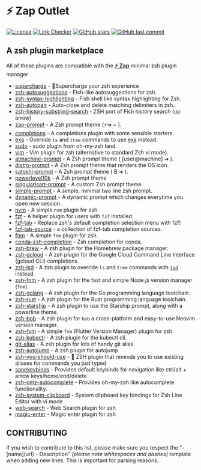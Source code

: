 # **:zap: Zap** Outlet

[![License](https://img.shields.io/github/license/zap-zsh/outlet.svg)](https://www.gnu.org/licenses/gpl-3.0.html)
[![Link Checker](https://github.com/zap-zsh/outlet/actions/workflows/markdown-links.yml/badge.svg)](https://github.com/zap-zsh/outlet/actions/workflows/markdown-links.yml)
[![GitHub stars](https://img.shields.io/github/stars/zap-zsh/outlet.svg)](https://github.com/zap-zsh/outlet/stargazers)
[![GitHub last commit](https://img.shields.io/github/last-commit/zap-zsh/outlet)](https://github.com/zap-zsh/outlet)

## A zsh plugin marketplace

All of these plugins are compatible with the [**:zap: Zap**](https://www.zapzsh.com/) minimal zsh plugin manager
- [supercharge](https://github.com/zap-zsh/supercharge) - 🔋Supercharge your zsh experience
- [zsh-autosuggestions](https://github.com/zsh-users/zsh-autosuggestions) - Fish-like autosuggestions for zsh.
- [zsh-syntax-highlighting](https://github.com/zsh-users/zsh-syntax-highlighting) - Fish shell like syntax highlighting for Zsh.
- [zsh-autopair](https://github.com/hlissner/zsh-autopair) - Auto-close and delete matching delimiters in zsh.
- [zsh-history-substring-search](https://github.com/zsh-users/zsh-history-substring-search) - ZSH port of Fish history search (up arrow)
- [zap-prompt](https://github.com/zap-zsh/zap-prompt) - A Zsh prompt theme (⚡➜ ~ ).
- [completions](https://github.com/zap-zsh/completions) - A completions plugin with some sensible starters.
- [exa](https://github.com/zap-zsh/exa) - Override `ls` and `tree` commands to use [exa](https://github.com/ogham/exa) instead.
- [sudo](https://github.com/zap-zsh/sudo) - sudo plugin from oh-my-zsh land.
- [vim](https://github.com/zap-zsh/vim) - Vim plugin for zsh (alternative to standard Zsh vi mode).
- [atmachine-prompt](https://github.com/zap-zsh/atmachine-prompt) - A Zsh prompt theme ( [user@machine] ➜ ).
- [distro-prompt](https://github.com/MAHcodes/distro-prompt) - A Zsh prompt theme that renders the OS icon.
- [satoshi-prompt](https://github.com/zap-zsh/satoshi-prompt) - A Zsh prompt theme ( ₿ ➜ ).
- [powerlevel10k](https://github.com/romkatv/powerlevel10k) - A Zsh prompt theme
- [singularisart-prompt](https://github.com/zap-zsh/singularisart-prompt) - A custom Zsh prompt theme.
- [simple-prompt](https://github.com/zettlrobert/simple-prompt) - A simple, minimal two line zsh prompt.
- [dynamic-prompt](https://github.com/sadikeey/zsh-dynamic-prompt) - A dynamic prompt which changes everytime you open new session.
- [nvm](https://github.com/zap-zsh/nvm) - A simple `nvm` plugin for zsh.
- [fzf](https://github.com/zap-zsh/fzf) - A helper plugin for users with `fzf` installed.
- [fzf-tab](https://github.com/Aloxaf/fzf-tab) - Replace zsh's default completion selection menu with fzf!
- [fzf-tab-source](https://github.com/Freed-Wu/fzf-tab-source) - a collection of fzf-tab completion sources.
- [fnm](https://github.com/zap-zsh/fnm) - A simple `fnm` plugin for zsh.
- [conda-zsh-completion](https://github.com/conda-incubator/conda-zsh-completion) - Zsh completion for conda.
- [zsh-brew](https://github.com/wintermi/zsh-brew) - A zsh plugin for the Homebrew package manager.
- [zsh-gcloud](https://github.com/wintermi/zsh-gcloud) - A zsh plugin for the Google Cloud Command Line Interface (gcloud CLI) completions.
- [zsh-lsd](https://github.com/wintermi/zsh-lsd) - A zsh plugin to override `ls` and `tree` commands with [`lsd`](https://github.com/Peltoche/lsd) instead.
- [zsh-fnm](https://github.com/wintermi/zsh-fnm) - A zsh plugin for the fast and simple Node.js version manager (`fnm`).
- [zsh-golang](https://github.com/wintermi/zsh-golang) - A zsh plugin for the Go programming language toolchain.
- [zsh-rust](https://github.com/wintermi/zsh-rust) - A zsh plugin for the Rust programming language toolchain.
- [zsh-starship](https://github.com/wintermi/zsh-starship) - A zsh plugin to use the Starship prompt, along with a powerline theme.
- [zsh-bob](https://github.com/wintermi/zsh-bob) - A zsh plugin for `bob` a cross-platform and easy-to-use Neovim version manager.
- [zsh-fvm](https://github.com/olrtg/zsh-fvm) - A simple `fvm` (Flutter Version Manager) plugin for zsh.
- [zsh-kubectl](https://github.com/chrishrb/zsh-kubectl) - A zsh plugin for the kubectl cli.
- [git-alias](https://github.com/chivalryq/git-alias) - A zsh plugin for lots of handy git alias
- [zsh-autojump](https://github.com/chivalryq/zsh-autojump) - A zsh plugin for autojump
- [zsh-you-should-use](https://github.com/MichaelAquilina/zsh-you-should-use) - 📎 ZSH plugin that reminds you to use existing aliases for commands you just typed
- [sanekeybinds](https://github.com/embeddedpenguin/sanekeybinds) - Provides default keybinds for navigation like ctrl/alt + arrow keys/home/end/delete
- [zsh-omz-autocomplete](https://github.com/atoftegaard-git/zsh-omz-autocomplete) - Provides oh-my-zsh like autocomplete functionality.
- [zsh-system-clipboard](https://github.com/kutsan/zsh-system-clipboard) - System clipboard key bindings for Zsh Line Editor with vi mode
- [web-search](https://github.com/zap-zsh/web-search) - Web Search plugin for zsh
- [magic-enter](https://github.com/zap-zsh/magic-enter) - Magic enter plugin for zsh

## CONTRIBUTING
If you wish to contribute to this list, please make sure you respect the "- \[name\]\(url\) - Description" _(please note whitespaces and dashes)_ template when adding new lines. This is important for parsing reasons.
